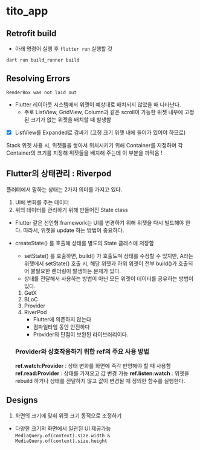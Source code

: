 # tito_app

## Retrofit build
* 아래 명령어 실행 후 `flutter run` 실행할 것
```
dart run build_runner build
```

## Resolving Errors
```RenderBox was not laid out ```
* Flutter 레이아웃 시스템에서 위젯이 예상대로 배치되지 않았을 때 나타난다.
  - 주로 ListView, GridView, Column과 같은 scroll이 가능한 위젯 내부에 고정된 크기가 없는 위젯을 배치할 때 발생함
- [x] ListView를 Expanded로 감싸기 (고정 크기 위젯 내에 들어가 있어야 하므로)

Stack 위젯 사용 시, 위젯들을 쌓아서 위치시키기 위해 Container를 지정하며 각 Container의 크기를 지정해 위젯들을 배치해 주는데 이 부분을 까먹음 !

## Flutter의 상태관리 : Riverpod
플러터에서 말하는 상태는 2가지 의미를 가지고 있다.
1. UI에 변화를 주는 데이터
2. 위의 데이터를 관리하기 위해 만들어진 State class


- Flutter 같은 선언형 framework는 UI를 변경하기 위해 위젯을 다시 빌드해야 한다. 따라서, 위젯을 update 하는 방법이 중요하다.

- createState() 를 호출해 상태를 별도의 State 클래스에 저장함
   * setState() 를 호출하면, build() 가 호출도며 상태를 수정할 수 있지만, A라는 위젯에서 setState() 호출 시, 해당 위젯과 하위 위젯이 전부 build()가 호출되어 불필요한 렌더링이 발생하는 문제가 있다.
   * 상태를 전달해서 사용하는 방법이 아닌 모든 위젯이 데이터를 공유하는 방법이 있다.
 
  1. GetX
  2. BLoC
  3. Provider
  4. RiverPod
     - Flutter에 의존하지 않는다
     - 컴파일타임 동안 안전하다
     - Provider의 단점이 보완된 라이브러리이다.
       
  ### Provider와 상호작용하기 위한 ref의 주요 사용 방법
  **ref.watch:Provider** : 상태 변화를 화면에 즉각 반영해야 할 때 사용함
  **ref.read:Provider** : 상태를 가져오고 값 변경 가능
  **ref.listen:watch** : 위젯을 rebuild 하거나 상태를 전달하지 않고 값이 변경될 때 정의한 함수를 실행한다.
## Designs
1. 화면의 크기에 맞춰 위젯 크기 동적으로 조정하기
  - 다양한 크기의 화면에서 일관된 UI 제공가능
```MediaQuery.of(context).size.width & MediaQuery.of(context).size.height```


